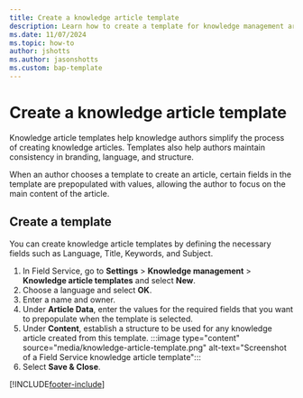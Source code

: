 ```yaml
---
title: Create a knowledge article template
description: Learn how to create a template for knowledge management articles in Dynamics 365 Field Service.
ms.date: 11/07/2024
ms.topic: how-to
author: jshotts
ms.author: jasonshotts
ms.custom: bap-template
---
```


# Create a knowledge article template

Knowledge article templates help knowledge authors simplify the process of creating knowledge articles. Templates also help authors maintain consistency in branding, language, and structure.

When an author chooses a template to create an article, certain fields in the template are prepopulated with values, allowing the author to focus on the main content of the article.

## Create a template

You can create knowledge article templates by defining the necessary fields such as Language, Title, Keywords, and Subject.

1. In Field Service, go to **Settings** > **Knowledge management** > **Knowledge article templates** and select **New**.
1. Choose a language and select **OK**.
1. Enter a name and owner.
1. Under **Article Data**, enter the values for the required fields that you want to prepopulate when the template is selected.
1. Under **Content**, establish a structure to be used for any knowledge article created from this template.
   :::image type="content" source="media/knowledge-article-template.png" alt-text="Screenshot of a Field Service knowledge article template":::
1. Select **Save & Close**.

[!INCLUDE[footer-include](../includes/footer-banner.md)]